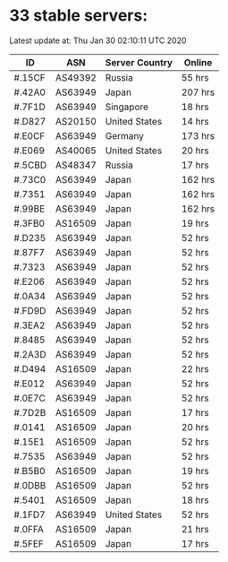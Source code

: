 # 33 stable servers:

Latest update at: Thu Jan 30 02:10:11 UTC 2020

| ID | ASN | Server Country | Online |
| -- | --- | -------------- | ------ |
| #.15CF | AS49392 | Russia | 55 hrs |
| #.42A0 | AS63949 | Japan | 207 hrs |
| #.7F1D | AS63949 | Singapore | 18 hrs |
| #.D827 | AS20150 | United States | 14 hrs |
| #.E0CF | AS63949 | Germany | 173 hrs |
| #.E069 | AS40065 | United States | 20 hrs |
| #.5CBD | AS48347 | Russia | 17 hrs |
| #.73C0 | AS63949 | Japan | 162 hrs |
| #.7351 | AS63949 | Japan | 162 hrs |
| #.99BE | AS63949 | Japan | 162 hrs |
| #.3FB0 | AS16509 | Japan | 19 hrs |
| #.D235 | AS63949 | Japan | 52 hrs |
| #.87F7 | AS63949 | Japan | 52 hrs |
| #.7323 | AS63949 | Japan | 52 hrs |
| #.E206 | AS63949 | Japan | 52 hrs |
| #.0A34 | AS63949 | Japan | 52 hrs |
| #.FD9D | AS63949 | Japan | 52 hrs |
| #.3EA2 | AS63949 | Japan | 52 hrs |
| #.8485 | AS63949 | Japan | 52 hrs |
| #.2A3D | AS63949 | Japan | 52 hrs |
| #.D494 | AS16509 | Japan | 22 hrs |
| #.E012 | AS63949 | Japan | 52 hrs |
| #.0E7C | AS63949 | Japan | 52 hrs |
| #.7D2B | AS16509 | Japan | 17 hrs |
| #.0141 | AS16509 | Japan | 20 hrs |
| #.15E1 | AS16509 | Japan | 52 hrs |
| #.7535 | AS63949 | Japan | 52 hrs |
| #.B5B0 | AS16509 | Japan | 19 hrs |
| #.0DBB | AS16509 | Japan | 52 hrs |
| #.5401 | AS16509 | Japan | 18 hrs |
| #.1FD7 | AS63949 | United States | 52 hrs |
| #.0FFA | AS16509 | Japan | 21 hrs |
| #.5FEF | AS16509 | Japan | 17 hrs |

